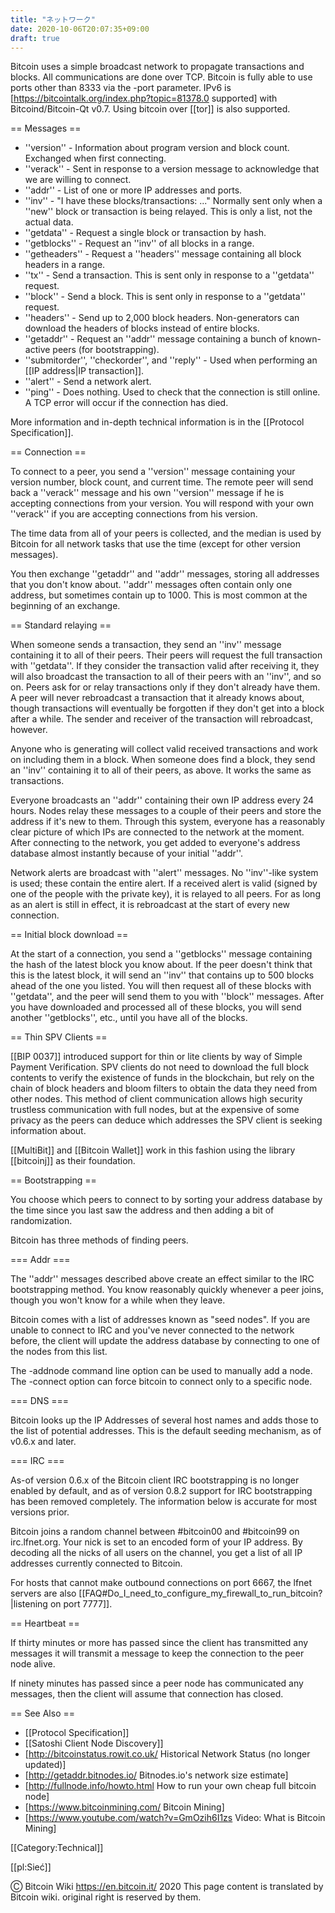 ```yaml
---
title: "ネットワーク"
date: 2020-10-06T20:07:35+09:00
draft: true
---
```


Bitcoin uses a simple broadcast network to propagate transactions and blocks. All communications are done over TCP. Bitcoin is fully able to use ports other than 8333 via the -port parameter. IPv6 is [https://bitcointalk.org/index.php?topic=81378.0 supported] with Bitcoind/Bitcoin-Qt v0.7. Using bitcoin over [[tor]] is also supported.

== Messages ==
* ''version'' - Information about program version and block count. Exchanged when first connecting.
* ''verack'' - Sent in response to a version message to acknowledge that we are willing to connect.
* ''addr'' - List of one or more IP addresses and ports.
* ''inv'' - "I have these blocks/transactions: ..." Normally sent only when a ''new'' block or transaction is being relayed. This is only a list, not the actual data.
* ''getdata'' - Request a single block or transaction by hash.
* ''getblocks'' - Request an ''inv'' of all blocks in a range.
* ''getheaders'' - Request a ''headers'' message containing all block headers in a range.
* ''tx'' - Send a transaction. This is sent only in response to a ''getdata'' request.
* ''block'' - Send a block. This is sent only in response to a ''getdata'' request.
* ''headers'' - Send up to 2,000 block headers. Non-generators can download the headers of blocks instead of entire blocks.
* ''getaddr'' - Request an ''addr'' message containing a bunch of known-active peers (for bootstrapping).
* ''submitorder'', ''checkorder'', and ''reply'' - Used when performing an [[IP address|IP transaction]].
* ''alert'' - Send a network alert.
* ''ping'' - Does nothing. Used to check that the connection is still online. A TCP error will occur if the connection has died.

More information and in-depth technical information is in the [[Protocol Specification]].

== Connection ==

To connect to a peer, you send a ''version'' message containing your version number, block count, and current time. The remote peer will send back a ''verack'' message and his own ''version'' message if he is accepting connections from your version. You will respond with your own ''verack'' if you are accepting connections from his version.

The time data from all of your peers is collected, and the median is used by Bitcoin for all network tasks that use the time (except for other version messages).

You then exchange ''getaddr'' and ''addr'' messages, storing all addresses that you don't know about. ''addr'' messages often contain only one address, but sometimes contain up to 1000. This is most common at the beginning of an exchange.

== Standard relaying ==

When someone sends a transaction, they send an ''inv'' message containing it to all of their peers. Their peers will request the full transaction with ''getdata''. If they consider the transaction valid after receiving it, they will also broadcast the transaction to all of their peers with an ''inv'', and so on. Peers ask for or relay transactions only if they don't already have them. A peer will never rebroadcast a transaction that it already knows about, though transactions will eventually be forgotten if they don't get into a block after a while. The sender and receiver of the transaction will rebroadcast, however.

Anyone who is generating will collect valid received transactions and work on including them in a block. When someone does find a block, they send an ''inv'' containing it to all of their peers, as above. It works the same as transactions.

Everyone broadcasts an ''addr'' containing their own IP address every 24 hours. Nodes relay these messages to a couple of their peers and store the address if it's new to them. Through this system, everyone has a reasonably clear picture of which IPs are connected to the network at the moment. After connecting to the network, you get added to everyone's address database almost instantly because of your initial ''addr''.

Network alerts are broadcast with ''alert'' messages. No ''inv''-like system is used; these contain the entire alert. If a received alert is valid (signed by one of the people with the private key), it is relayed to all peers. For as long as an alert is still in effect, it is rebroadcast at the start of every new connection.

== Initial block download ==

At the start of a connection, you send a ''getblocks'' message containing the hash of the latest block you know about. If the peer doesn't think that this is the latest block, it will send an ''inv'' that contains up to 500 blocks ahead of the one you listed. You will then request all of these blocks with ''getdata'', and the peer will send them to you with ''block'' messages. After you have downloaded and processed all of these blocks, you will send another ''getblocks'', etc., until you have all of the blocks.

== Thin SPV Clients ==

[[BIP 0037]] introduced support for thin or lite clients by way of Simple Payment Verification. SPV clients do not need to download the full block contents to verify the existence of funds in the blockchain, but rely on the chain of block headers and bloom filters to obtain the data they need from other nodes. This method of client communication allows high security trustless communication with full nodes, but at the expensive of some privacy as the peers can deduce which addresses the SPV client is seeking information about. 

[[MultiBit]] and [[Bitcoin Wallet]] work in this fashion using the library [[bitcoinj]] as their foundation.  

== Bootstrapping ==

You choose which peers to connect to by sorting your address database by the time since you last saw the address and then adding a bit of randomization.

Bitcoin has three methods of finding peers.

=== Addr ===

The ''addr'' messages described above create an effect similar to the IRC bootstrapping method. You know reasonably quickly whenever a peer joins, though you won't know for a while when they leave.

Bitcoin comes with a list of addresses known as "seed nodes". If you are unable to connect to IRC and you've never connected to the network before, the client will update the address database by connecting to one of the nodes from this list.

The -addnode command line option can be used to manually add a node.  The -connect option can force bitcoin to connect only to a specific node.

=== DNS ===

Bitcoin looks up the IP Addresses of several host names and adds those to the list of potential addresses.  This is the default seeding mechanism, as of v0.6.x and later.

=== IRC ===

As-of version 0.6.x of the Bitcoin client IRC bootstrapping is no longer enabled by default, and as of version 0.8.2 support for IRC bootstrapping has been removed completely.  The information below is accurate for most versions prior.

Bitcoin joins a random channel between #bitcoin00 and #bitcoin99 on irc.lfnet.org. Your nick is set to an encoded form of your IP address. By decoding all the nicks of all users on the channel, you get a list of all IP addresses currently connected to Bitcoin.

For hosts that cannot make outbound connections on port 6667, the lfnet servers are also [[FAQ#Do_I_need_to_configure_my_firewall_to_run_bitcoin?|listening on port 7777]].

== Heartbeat ==

If thirty minutes or more has passed since the client has transmitted any messages it will transmit a message to keep the connection to the peer node alive.

If ninety minutes has passed since a peer node has communicated any messages, then the client will assume that connection has closed.

== See Also ==

* [[Protocol Specification]]
* [[Satoshi Client Node Discovery]]
* [http://bitcoinstatus.rowit.co.uk/ Historical Network Status (no longer updated)]
* [http://getaddr.bitnodes.io/ Bitnodes.io's network size estimate]
* [http://fullnode.info/howto.html How to run your own cheap full bitcoin node]
* [https://www.bitcoinmining.com/ Bitcoin Mining]
* [https://www.youtube.com/watch?v=GmOzih6I1zs Video: What is Bitcoin Mining]

[[Category:Technical]]

[[pl:Sieć]]

Ⓒ Bitcoin Wiki https://en.bitcoin.it/ 2020
This page content is translated by Bitcoin wiki. original right is reserved by them.
